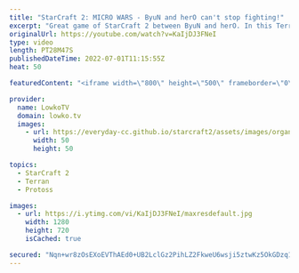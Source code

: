 ```yaml
---
title: "StarCraft 2: MICRO WARS - ByuN and herO can't stop fighting!"
excerpt: "Great game of StarCraft 2 between ByuN and herO. In this Terran versus Protoss on Waterfall, one of the new maps, we watch two pro gamers face off in non-stop aggression.  Rogue vs herO: https://youtu.be/rqFbx1bdKgA ByuN vs Creator: https://youtu.be/TNrl1eXuAdg  Support my work on Patreon: https://www.patreon.com/lowkotv"
originalUrl: https://youtube.com/watch?v=KaIjDJ3FNeI
type: video
length: PT28M47S
publishedDateTime: 2022-07-01T11:15:55Z
heat: 50

featuredContent: "<iframe width=\"800\" height=\"500\" frameborder=\"0\" src=\"https://www.youtube.com/embed/KaIjDJ3FNeI\" allow=\"accelerometer; autoplay; encrypted-media; gyroscope; picture-in-picture\" allowfullscreen></iframe>"

provider:
  name: LowkoTV
  domain: lowko.tv
  images:
    - url: https://everyday-cc.github.io/starcraft2/assets/images/organizations/lowko.tv-50x50.jpg
      width: 50
      height: 50

topics:
  - StarCraft 2
  - Terran
  - Protoss

images:
  - url: https://i.ytimg.com/vi/KaIjDJ3FNeI/maxresdefault.jpg
    width: 1280
    height: 720
    isCached: true

secured: "Nqn+wr8zOsEXoEVThAEd0+UB2LclGz2PihLZ2FkweU6wsji5ztwKz5OkGDzq1GWGJNeAsxy1n05GDI+N9CcYYrj0W9+BNOF3yRe4HlT0oH+Z7gu3J4yleunYCcfTiBh8aDfassN4szjO/YcCI8eP+qZrcCPZRuWo9uj7qYLXDLAwnkJIKq2u2kdKvQkiqKt6bCIr4W3dJOh65N4+Vz8fHepi9TKIcf/A8kjEKJLSFFZOMs2UI4NYZYJyx90xTaysDM7fISYMnGaugHV0g95qd38oDFO2bcRqhJwhGYF7+y2wEIDSrEgY218z6LO150qtrq/ijQIhXeTF8QNGNjeqsVsYB8ILp7QIQ1ELc54JYHkBg2G2PzEpmZZBkVkjbjsar+CVYp4awht7G9yX6OnAwtfskKdUquN4NEc2HB7j3bE=;Kc87rDOXDQkQ7NpAcuHPbQ=="
---
```


